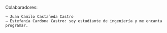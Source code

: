 Colaboradores:

    → Juan Camilo Castañeda Castro
    → Estefanía Cardona Castro: soy estudiante de ingeniería y me encanta programar. 